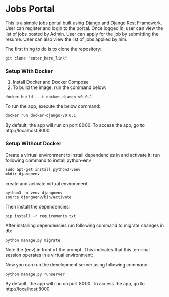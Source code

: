 # Jobs Portal
This is a simple jobs portal built using Django and Django Rest Framework. 
User can register and login to the portal. Once logged in, user can view the list of jobs posted by Admin. 
User can apply for the job by submitting the resume. User can also view the list of jobs applied by him.

The first thing to do is to clone the repository:
```shell
git clone "enter_here_link"
```

### Setup With Docker
1. Install Docker and Docker Compose
2. To build the image, run the command below:
```shell
docker build . -t docker-django-v0.0.1
```
To run the app, execute the below command:
```shell
docker run docker-django-v0.0.1
```
By default, the app will run on port 8000. To access the app, go to http://localhost:8000
### Setup Without Docker
Create a virtual environment to install dependencies in and activate it:
run following command to install python-env

```shell
sudo apt-get install python3-venv  
mkdir djangoenv
```

create and activate virtual environment

```shell
python3 -m venv djangoenv 
source djangoenv/bin/activate 
```
Then install the dependencies:

```shell
pip install -r requirements.txt
```

After installing dependencies run following command to migrate changes in db:

```shell
python manage.py migrate
```

Note the (env) in front of the prompt. This indicates that this terminal session operates in a virtual environment:

Now you can run the development server using following command:

```shell
python manage.py runserver
```
By default, the app will run on port 8000. To access the app, go to http://localhost:8000
